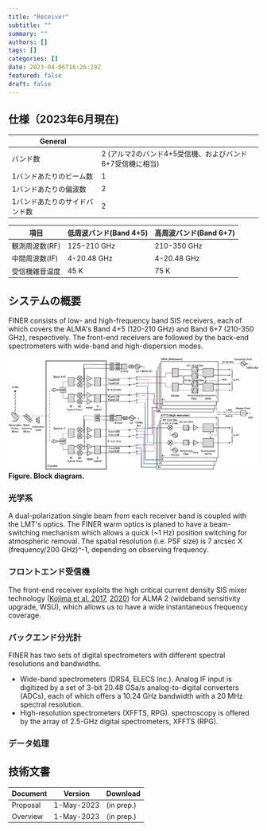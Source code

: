 ```yaml
---
title: "Receiver"
subtitle: ""
summary: ""
authors: []
tags: []
categories: []
date: 2023-04-06T16:26:29Z
featured: false
draft: false
---
```


## 仕様（2023年6月現在)
| General | |
|---|---|
| バンド数 | 2 (アルマ2のバンド4+5受信機、およびバンド6+7受信機に相当) |
| 1バンドあたりのビーム数 | 1 |
| 1バンドあたりの偏波数 | 2 |
| 1バンドあたりのサイドバンド数 | 2 |

| 項目 | 低周波バンド(Band 4+5) | 高周波バンド(Band 6+7) |
|---|---|---|
| 観測周波数(RF) | 125−210 GHz | 210−350 GHz|
| 中間周波数(IF) | 4-20.48 GHz | 4-20.48 GHz |
| 受信機雑音温度 | 45 K | 75 K |


## システムの概要
FINER consists of low- and high-frequency band SIS receivers, each of which covers the ALMA's Band 4+5 (120-210 GHz) and Band 6+7 (210-350 GHz), respectively. The front-end receivers are followed by the back-end spectrometers with wide-band and high-dispersion modes.

![blockdiagram](blockdiagram.png)
**Figure. Block diagram.**

### 光学系
A dual-polarization single beam from each receiver band is coupled with the LMT's optics. The FINER warm optics is planed to have a beam-switching mechanism which allows a quick (~1 Hz) position switching for atmospheric removal. The spatial resolution (i.e. PSF size) is 7 arcsec X (frequency/200 GHz)^-1, depending on observing frequency.

### フロントエンド受信機
The front-end receiver exploits the high critical current density SIS mixer technology ([Kojima et al. 2017](https://ui.adsabs.harvard.edu/abs/2017ITTST...7..694K/), [2020](https://ui.adsabs.harvard.edu/abs/2020A%26A...640L...9K/)) for ALMA 2 (wideband sensitivity upgrade, WSU), which allows us to have a wide instantaneous frequency coverage.

### バックエンド分光計
FINER has two sets of digital spectrometers with different spectral resolutions and bandwidths.

- Wide-band spectrometers (DRS4, ELECS Inc.). Analog IF input is digitized by a set of 3-bit 20.48 GSa/s analog-to-digital converters (ADCs), each of which offers a 10.24 GHz bandwidth with a 20 MHz spectral resolution.
- High-resolution spectrometers (XFFTS, RPG). spectroscopy is offered by the array of 2.5-GHz digital spectrometers, XFFTS (RPG).

### データ処理

## 技術文書

| Document | Version | Download |
|---|---|---|
| Proposal | 1-May-2023 | (in prep.) |
| Overview | 1-May-2023 | (in prep.) |

